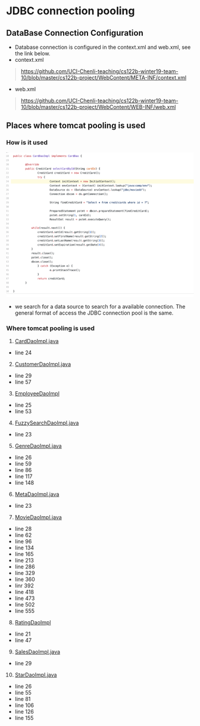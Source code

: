 # JDBC connection pooling
## DataBase Connection Configuration
- Database connection is configured in the context.xml and web.xml, see the link below.
- context.xml
>https://github.com/UCI-Chenli-teaching/cs122b-winter19-team-10/blob/master/cs122b-project/WebContent/META-INF/context.xml

- web.xml
>https://github.com/UCI-Chenli-teaching/cs122b-winter19-team-10/blob/master/cs122b-project/WebContent/WEB-INF/web.xml

## Places where tomcat pooling is used

### How is it used
![alter text](picture/jdbc_connection_pooling.png)
- we search for a data source to search for a available connection. The general format of access the JDBC connection pool is the same.

### Where tomcat pooling is used
1. [CardDaoImpl.java](https://github.com/UCI-Chenli-teaching/cs122b-winter19-team-10/blob/master/cs122b-project/src/com/cs122b/fablix/dao/Impl/CardDaoImpl.java)
- line 24
2. [CustomerDaoImpl.java](https://github.com/UCI-Chenli-teaching/cs122b-winter19-team-10/blob/master/cs122b-project/src/com/cs122b/fablix/dao/Impl/CustomerDaoImpl.java)
- line 29
- line 57
3. [EmployeeDaoImpl](https://github.com/UCI-Chenli-teaching/cs122b-winter19-team-10/blob/master/cs122b-project/src/com/cs122b/fablix/dao/Impl/EmployeeDaoImpl.java)
- line 25
- line 53
4. [FuzzySearchDaoImpl.java](https://github.com/UCI-Chenli-teaching/cs122b-winter19-team-10/blob/master/cs122b-project/src/com/cs122b/fablix/dao/Impl/FuzzySearchDaoImpl.java)
- line 23
5. [GenreDaoImpl.java](https://github.com/UCI-Chenli-teaching/cs122b-winter19-team-10/blob/master/cs122b-project/src/com/cs122b/fablix/dao/Impl/GenreDaoImpl.java)
- line 26
- line 59
- line 86
- line 117
- line 148
6. [MetaDaoImpl.java](https://github.com/UCI-Chenli-teaching/cs122b-winter19-team-10/blob/master/cs122b-project/src/com/cs122b/fablix/dao/Impl/MetadataImpl.java)
- line 23
7. [MovieDaoImpl.java](https://github.com/UCI-Chenli-teaching/cs122b-winter19-team-10/blob/master/cs122b-project/src/com/cs122b/fablix/dao/Impl/MovieDaoImpl.java)
- line 28
- line 62
- line 96
- line 134
- line 165
- line 213
- line 286
- line 329
- line 360
- linr 392
- line 418
- line 473
- line 502
- line 555
8. [RatingDaoImpl](https://github.com/UCI-Chenli-teaching/cs122b-winter19-team-10/blob/master/cs122b-project/src/com/cs122b/fablix/dao/Impl/RatingDaoImpl.java)
- line 21
- line 47
9. [SalesDaoImpl.java](https://github.com/UCI-Chenli-teaching/cs122b-winter19-team-10/blob/master/cs122b-project/src/com/cs122b/fablix/dao/Impl/SalesDaoImpl.java)
- line 29
10. [StarDaoImpl.java](https://github.com/UCI-Chenli-teaching/cs122b-winter19-team-10/blob/master/cs122b-project/src/com/cs122b/fablix/dao/Impl/StarDaoImpl.java)
- line 26
- line 55
- line 81
- line 106
- line 126
- line 155
